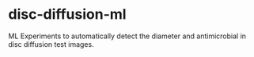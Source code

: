 # disc-diffusion-ml
ML Experiments to automatically detect the diameter and antimicrobial in disc diffusion test images.
